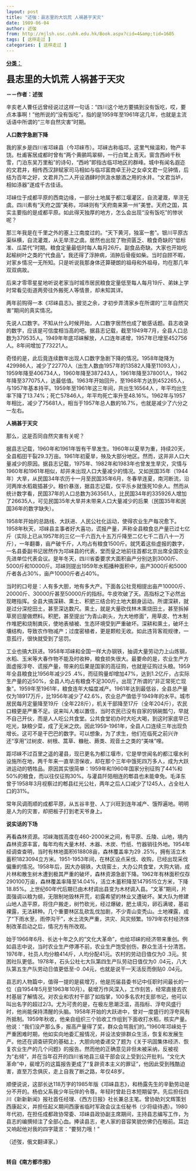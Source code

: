 ```yaml
---
layout: post
title: "述弢：县志里的大饥荒 人祸甚于天灾"
date: 1989-06-04
author: 述弢
from: http://mjlsh.usc.cuhk.edu.hk/Book.aspx?cid=4&amp;tid=1605
tags: [ 这样走过 ]
categories: [ 这样走过 ]
---
```


<div style="margin: 15px 10px 10px 0px;">
<div>
<span id="ctl00_ContentPlaceHolder1_chapter1_SubjectLabel" style="font-weight:bold;text-decoration:underline;">
   分类：
  </span>
</div>
<p>
<strong>
<font size="5">
    县志里的大饥荒 人祸甚于天灾
   </font>
</strong>
</p>
<p>
<strong>
   －－作者：述弢
  </strong>
</p>
<p>
  辛亥老人曹任远曾经说过这样一句话：“四川这个地方要搞到没有饭吃，哎，要点本事啊！”他所说的“没有饭吃”，指的是1959年至1961年这几年，也就是主流话语中所谓的“三年自然灾害”时期。
 </p>
<p>
<strong>
   人口数字急剧下降
  </strong>
</p>
<p>
  我的家乡是四川省邛崃县（今邛崃市）。邛崃古称临邛，这里气候温和，物产丰饶。杜甫客居成都时曾有“两个黄鹂鸣翠柳，一行白鹭上青天。窗含西岭千秋雪，门泊东吴万里船”的诗句，“西岭”即指古临邛地区的群峰。城中有闻名遐迩的文君井，相传西汉辞赋家司马相如与临邛富商卓王孙之女卓文君一见钟情，后结为百年之好，文君井乃二人开设酒肆时供汲水酿酒之用的水井。“文君当垆，相如涤器”遂成千古佳话。
 </p>
<p>
  邛崃位于成都平原的西南边缘，一部分土地属于都江堰灌区，自流灌溉，旱涝无虞。四川素有“天府之国”美称，邛崃则有“天府南来第一州”美誉。天府之国，其实主要指的是成都平原。如此得天独厚的地方，怎么会出现“没有饭吃”的惨状呢？
 </p>
<p>
  那三年我是在千里之外的塞上江南度过的。“天下黄河，独富一套”。银川平原古渠纵横，自流灌溉，从无旱涝之虞。居然也出现了物资匮乏、粮食奇缺的“低标准、瓜菜代”时期。粮食定量最低时每人每月26斤。副食品奇缺。大家也开始吃起榆树叶之类的“代食品”。我还得了浮肿病，消肿后骨瘦如柴。当时自顾不暇，对家乡情况一无所知。只是听说我那身体还算硬朗的祖母和外祖母，均在那几年双双病故。
 </p>
<p>
  后来才零零星星地听说老家当时城市居民粮食定量低至每人每月19斤、弟妹上学时常看见街道两旁往外搬死人等情景，却未知其详。
 </p>
<p>
  两年前购得一本《邛崃县志》。披览之余，才初步弄清家乡在所谓的“三年自然灾害”期间的真实情况。
 </p>
<p>
  先说人口数字。不知从什么时候开始，人口数字居然也成了敏感话题。县志收录的数字，应该是可信度相当高的吧。据县志记载，截至1949年7月，全县人口总数为379535人。1949年年底邛崃解放，人口连年递增，1957年已增至452756人。8年间增加了73221人。
 </p>
<p>
  奇怪的是，此后竟连续数年出现人口数字急剧下降的情况。1958年陡降为429986人，减少了22770人（出生人数由1957年的13582人降至11093人），1959年降至406734人，1960年降至387243人，1961年降至378001人，1962年降至377075人，达最低值。1963年开始回升，至1968年方达到452265人，与1957年基本持平。1959年至1961年这三年间，共出生16564人 ，年平均出生率下降了13.74%；死亡57846人，年平均死亡率升至48.16%。1962年与1957年相比，减少了75681人，相当于1957年总人数的16.7%，也就是减少了六分之一左右。
 </p>
<p>
<strong>
   人祸甚于天灾
  </strong>
</p>
<p>
  那么，这是否同自然灾害有关呢？
 </p>
<p>
  据县志记载，1960年和1961年皆有干旱发生。1960年以夏旱为重，持续20天，全县稻田干裂29.3万亩。1961年初夏旱，殃及大部分地区。然而，这并非人口大量减少的原因。据县志记载，1975年、1982年和1983年也曾发生旱灾，灾情与1960年和1961年相似，却并未出现人口大量减少的情况。又如民国35年（1944年）大旱，从民国34年农历十一月至民国35年6月，冬春旱连夏，南河断流，沿河两岸水稻栽插甚少。粮价暴涨，据县志记载，仅平乐乡就饿死10余人。然而从统计数字看，民国37年的人口总数为363561人，比民国34年的335926人增加了26635人，可见民国35年大旱并未带来人口大量减少的后果（民国35年和民国36年的数字缺失）。
 </p>
<p>
  1958年开始的总路线、大跃进、人民公社化运动，使得农业生产每况愈下。1958年秋天，邛崃县主事者好大喜功，谎报产量，声称全县粮食总产量已过七亿斤（实际上已从1957年的三亿一千六百九十五万斤降至二亿七千二百八十一万斤），一年翻番，亩产破千斤，人均占有粮食1500斤。就凭着这些虚报的数字，一名县委副书记居然作为邛崃县的代表，堂而皇之地前往首都北京出席全国农业先进单位代表会议。是年冬天，四川省委要求大面积亩产分别达到3000斤、5000斤和10000斤。邛崃则提出1959年水稻播种面积中，亩产3000斤和5000斤者各占30%，亩产10000斤者占40%。
 </p>
<p>
  当时的口号是：人有多大胆，地有多大产。下面各公社竞相提出亩产10000斤、20000斤、30000斤甚至50000斤的指标。牛皮吹破了天。高指标之下必然出现瞎指挥。全县大搞深耕、熏土、积肥三结合的土地大翻身运动。所谓深耕，就是过分深挖田土，甚至深达数尺。熏土，就是大量砍伐林木熏烧田土，甚至拆掉草房旧屋做燃料。积肥，甚至提出“为青山剃头，为大地修面”，用草皮、竹木制作堆肥和烧制粪灰，使地表植被、生态环境受到严重破坏。深耕和熏土，破坏土壤结构，导致农作物减产；过度密植者，更是颗粒无收。如此违背客观规律，一意孤行，很快就受到了惩罚。
 </p>
<p>
  工业也搞大跃进。1958年邛崃和全国一样大办钢铁，抽调大量劳动力上山炼钢，水稻、玉米等大春作物不能及时收种，粮食损失很大。最要命的是，农业生产方面虚报浮夸、谎报产量，带来的后果是国家的高征购，也就是征购过头粮。1959年全县粮食比1956年减少25 .4%，而征购量却增加47%，达到1.2亿斤，占实际生产量的近50%，全县人均占有粮食不足300斤。出现了所谓的“非正常死亡现象”。1959年至1961年，粮食连年大幅度减产。1961年达到最低谷，全县总产量仅为18917万斤，比1956年减少了42.6%，农业总产值低于1949年的水平。城市居民每月定量降至19斤（全年228斤），机关干部降至17斤（全年204斤），农民口粮更是严重不足。说来叫人难以置信，当时农民已没有自家的锅碗瓢勺，早就不自己开伙，而是人人吃公共食堂。公共食堂初办时大吃大喝，到这时家底早已吃光，缺粮少菜，成了无米之炊。因此1959-1961年，全县人口连续三年出现负增长。这可不是干巴巴的数字。可以想象，为了求生，他们在临死之前兴许还“享用”过树皮、树根、蒿草、糠秕、蕨类、观音土之类的“美味”哩。
 </p>
<p>
  距邛崃不过百里之遥的灌县，现已更名为都江堰市，它是举世闻名的都江堰水利设施所在地，两千年来一直旱涝保收，却在那个三年中饿死四万多人，成为大跃进运动的牺牲品。原因其实很简单：1959年和1960年国家分别征购了44%和50%的粮食，而以往仅征购30%。与灌县阡陌相连的郫县也未能幸免。毛泽东曾于1958年3月视察过的郫县红光公社，两年之后人口减少了1245人，占全社人口的31%。
 </p>
<p>
  常年风调雨顺的成都平原，从五谷丰登、人丁兴旺到连年减产、饿殍遍地。明明是人为的灾害，却把板子打到老天爷身上。
 </p>
<p>
<strong>
   说实话的下场
  </strong>
</p>
<p>
  再看森林资源。邛崃海拔高度在460-2000米之间，有平原、丘陵、山地，境内森林资源丰富，每年均有大量木材、木器、木炭、竹纸、竹器销往外地。1954年经调查查明，当时有林地面积618808亩，森林覆盖率为29 .25%，拥有活立木蓄积1823094立方米。1951-1953年间，在林区设点采伐、收购，已经出现采伐偏重的情况。1958年后，因大办钢铁，大烧窑土，大办公共食堂，大购大销，成片林和散生树木遭到极其严重的破坏，森林资源急剧下降。1962年有林面积仅存290100万亩，森林覆盖率降至14.04%，活立木蓄积降至1479515立方米，下降18.85%。上世纪60年代后期已由木材调出县变为木材调入县。“文革”期间，片面强调以粮为纲，无限制地毁林开荒，初露希望的林业又遭破坏。某大队为修建山地人造平原，将住户搬走，树竹砍光，经过爆破，肥土填沟，卵石满坡，基岩裸露，无法耕种。几个重要林区乱砍乱伐加剧，不少青山变秃山。土地裸露，成了“下雨水至，雨停沟干”，水土流失严重，洪灾、风灾频繁。1979年农村经济体制改革启动之后，情况方有所改观。
 </p>
<p>
  始于1966年6月、长达十年之久的“文化大革命”，也给邛崃的经济带来重创。例如县志中说，当时农业生产停滞不前，农业生产饱受创伤，群众生活十分清苦。1976年，社员人均分粮414斤，人均分配41元。农村的劳动日值仅为0 .3元。贫困社队更低。1978年，石头公社七大队第四生产队劳动日值仅为0 .04元，八大队第五生产队劳动日值更低至-0 .04元，也就是说干一天活反而倒贴0 .04元。
 </p>
<p>
  县志的人物篇中，值得一提的是裴增万，他是历届县委书记中任职时间最长的一位（自1954年5月至1963年10月）。裴增万作风深入，工作刻苦，经常直接去农村基层了解情况。对农业和农村干部了如指掌，100多名农村支部书记，他可以叫出名字的超过2/3。尤为可贵的是，在极左思潮泛滥，高指标、浮夸风盛行时，他尚能保持清醒的头脑。1958年开始的大跃进中，曾对一度盛行的浮夸风有所抵制。1959年秋收，他亲自组织三个验收工作组到下面收打水稻，核实产量。他说：“我们没产那么多，报高产量得了奖，群众会骂我们的。”1960年邛崃处于严重困难时期，他如实向地委汇报情况，并设法安排群众生活，恢复和发展生产。他还在调查研究的基础上，大胆向地委递交了题为《关于巩固集体经济、恢复农业生产的几个问题》的报告。然而他的正确意见非但未被采纳，反被视为“右倾”，并在当年召开的四川省地县三级干部会议上受到公开批判。“文化大革命”中，裴增万的这篇报告更成了“复辟资本主义的罪证”，他因此受到残酷迫害，直至万念俱灰，走上自我了断之路，年仅48岁。
 </p>
<p>
  顺便说说，这部长达118万字的1985年版《邛崃县志》，和杨露先生的辛勤劳动是分不开的。杨伯父系我少年玩伴的令尊。年轻时曾赴日本短期留学。先后担任四川《新新新闻》报社首任经理、《西方日报》社长兼总主笔。曾协助刘文辉策划西康起义，并担任起义期间西康省临时军政会议主任秘书（少将级待遇）。1980年代初，在担任成都政协常委、邛崃县政协副主席期间，主持县志编写工作，为县志的编撰倾注了全部心血。捧读县志，老人家的音容笑貌仿佛仍在眼前。耳边又响起他对我的四字箴言：“要努力哦！”
 </p>
<p>
  （述弢，俄文翻译家。）
  <br/>
<br/>
<br/>
<strong>
   转自《南方都市报》
  </strong>
</p>
</div>
